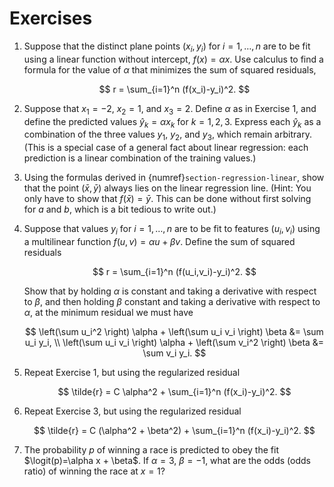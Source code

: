 # Exercises

1. Suppose that the distinct plane points $(x_i,y_i)$ for $i=1,\ldots,n$ are to be fit using a linear function without intercept, $f(x)=\alpha x$. Use calculus to find a formula for the value of $\alpha$ that minimizes the sum of squared residuals,
    
    $$ r = \sum_{i=1}^n (f(x_i)-y_i)^2. $$

2. Suppose that $x_1=-2$, $x_2=1$, and $x_3=2$. Define $\alpha$ as in Exercise 1, and define the predicted values $\hat{y}_k=\alpha x_k$ for $k=1,2,3$. Express each $\hat{y}_k$ as a combination of the three values $y_1$, $y_2$, and $y_3$, which remain arbitrary. (This is a special case of a general fact about linear regression: each prediction is a linear combination of the training values.)

3. Using the formulas derived in {numref}`section-regression-linear`, show that the point $(\bar{x},\bar{y})$ always lies on the linear regression line. (Hint: You only have to show that $f(\bar{x}) = \bar{y}$. This can be done without first solving for $a$ and $b$, which is a bit tedious to write out.)

4. Suppose that values $y_i$ for $i=1,\ldots,n$ are to be fit to features $(u_i,v_i)$ using a multilinear function $f(u,v)=\alpha u + \beta v$. Define the sum of squared residuals
    
    $$ r = \sum_{i=1}^n (f(u_i,v_i)-y_i)^2. $$

    Show that by holding $\alpha$ is constant and taking a derivative with respect to $\beta$, and then holding $\beta$ constant and taking a derivative with respect to $\alpha$, at the minimum residual we must have 

    $$
    \left(\sum u_i^2 \right) \alpha + \left(\sum u_i v_i \right) \beta &= \sum u_i y_i, \\ 
    \left(\sum u_i v_i \right) \alpha + \left(\sum v_i^2 \right) \beta &= \sum v_i y_i. 
    $$

5. Repeat Exercise 1, but using the regularized residual 

    $$ \tilde{r} = C \alpha^2 + \sum_{i=1}^n (f(x_i)-y_i)^2. $$

6. Repeat Exercise 3, but using the regularized residual 

    $$ \tilde{r} = C (\alpha^2 + \beta^2) + \sum_{i=1}^n (f(x_i)-y_i)^2. $$

7. The probability $p$ of winning a race is predicted to obey the fit $\logit(p)=\alpha x + \beta$. If $\alpha=3$, $\beta=-1$, what are the odds (odds ratio) of winning the race at $x=1$?